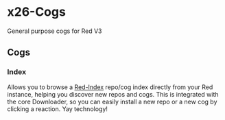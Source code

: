 # x26-Cogs
General purpose cogs for Red V3

## Cogs
### Index
Allows you to browse a [Red-Index](https://github.com/Cog-Creators/Red-Index/) repo/cog index directly from your Red instance, helping you discover new repos and cogs. This is integrated with the core Downloader, so you can easily install a new repo or a new cog by clicking a reaction. Yay technology!
